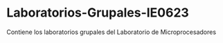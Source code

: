 # Laboratorios-Grupales-IE0623
Contiene los laboratorios grupales del Laboratorio de Microprocesadores
